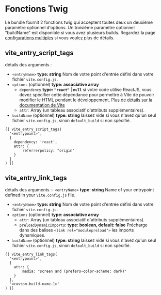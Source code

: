 # Fonctions Twig

Le bundle fournit 2 fonctions twig qui acceptent toutes deux un deuxième paramètre optionnel d'options.
Un troisième paramètre optionnel "buildName" est disponible si vous avez plusieurs builds. Regardez la page [configurations multiples](/fr/guide/multiple-configurations) si vous voulez plus de détails.

## vite_entry_script_tags

détails des arguments :
- `<entryName>` **type: string** Nom de votre point d'entrée défini dans votre fichier `vite.config.js`.
- `options` (optionnel) **type: associative array**
  - `dependency` **type: `"react"` | `null`**  si votre code utilise ReactJS, vous devez spécifier cette dépendance pour permettre à Vite de pouvoir modifier le HTML pendant le développement. [Plus de détails sur la documentation de Vite](https://vitejs.dev/guide/backend-integration.html#backend-integration)
  - `attr`: Array (un tableau associatif d'attributs supplémentaires).
- `buildName` (optionnel) **type: string** laissez vide si vous n'avez qu'un seul fichier `vite.config.js`, sinon `default_build` si non spécifié.

```twig
{{ vite_entry_script_tags(
  '<entrypoint>',
  {
    dependency: 'react',
    attr: {
        referrerpolicy: "origin"
    }
  }
) }}
```


## vite_entry_link_tags

détails des arguments :- `<entryName>` **type: string** Name of your entrypoint defined in your `vite.config.js` file.
- `<entryName>` **type: string** Nom de votre point d'entrée défini dans votre fichier `vite.config.js`.
- `options` (optionnel) **type: associative array**
  - `attr`: Array (un tableau associatif d'attributs supplémentaires).
  - `preloadDynamicImports`: **type: boolean, default: false** Précharge dans des balises `<link rel="modulepreload">` les imports dynamiques.
- `buildName` (optionnel) **type: string** laissez vide si vous n'avez qu'un seul fichier `vite.config.js`, sinon `default_build` si non spécifié.

```twig
{{ vite_entry_link_tags(
  '<entrypoint>',
  {
    attr: {
        media: "screen and (prefers-color-scheme: dark)"
    }
  },
  '<custom-build-name-1>'
) }}
```
